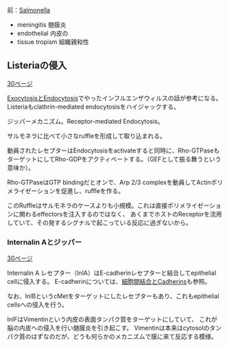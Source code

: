 前：[Salmonella](Salmonella.md)

- meningitis 髄膜炎
- endothelial 内皮の
- tissue tropism 組織親和性

## Listeriaの侵入

[30ページ](https://karino2.github.io/ImageGallery/CellBiology706x3.html#lg=1&slide=29)

[ExocytosisとEndocytosis](ExocytosisとEndocytosis.md)でやったインフルエンザウィルスの話が参考になる。
Listeriaもclathrin-mediated endocytosisをハイジャックする。

ジッパーメカニズム。Receptor-mediated Endocytosis。

サルモネラに比べて小さなruffleを形成して取り込まれる。

動員されたレセプターはEndocytosisをactivateすると同時に、Rho-GTPaseもターゲットにしてRho-GDPをアクティベートする。（GEFとして振る舞うという意味か）。

Rho-GTPaseはGTP bindingだとオンで、Arp 2/3 complexを動員してActinポリメライゼーションを促進し、ruffleを作る。

このRuffleはサルモネラのケースよりも小規模。これは直接ポリメライゼーションに関わるeffectorsを注入するのではなく、
あくまでホストのReceptorを流用していて、その発するシグナルで起こっている反応に過ぎないから。

### Internalin Aとジッパー

[30ページ](https://karino2.github.io/ImageGallery/CellBiology706x3.html#lg=1&slide=29)

Internalin A レセプター（InlA）はE-cadherinレセプターと結合してepithelial cellに侵入する。
E-cadherinについては、[細胞間結合とCadherins](細胞間結合とCadherins.md)も参照。

なお、InlBというcMetをターゲットにしたレセプターもあり、これもepithelial cellsへの侵入を行う。

InlFはVimentinという内皮の表面タンパク質をターゲットにしていて、
これが脳の内皮への侵入を行い髄膜炎を引き起こす。
Vimentinは本来はcytosolのタンパク質のはずなのだが、どうも何らかのメカニズムで膜に来て反応する模様。